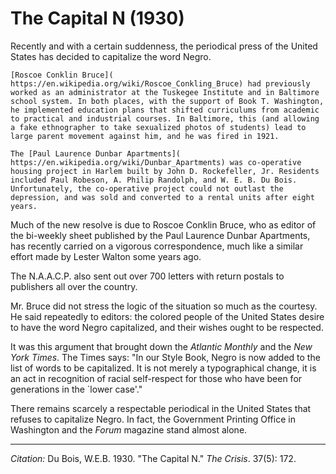 # The Capital N (1930)

Recently and with a certain suddenness, the periodical press of the United States has decided to capitalize the word Negro.

```{margin}
[Roscoe Conklin Bruce]( https://en.wikipedia.org/wiki/Roscoe_Conkling_Bruce) had previously worked as an administrator at the Tuskegee Institute and in Baltimore school system. In both places, with the support of Book T. Washington, he implemented education plans that shifted curriculums from academic to practical and industrial courses. In Baltimore, this (and allowing a fake ethnographer to take sexualized photos of students) lead to large parent movement against him, and he was fired in 1921.

The [Paul Laurence Dunbar Apartments]( https://en.wikipedia.org/wiki/Dunbar_Apartments) was co-operative housing project in Harlem built by John D. Rockefeller, Jr. Residents included Paul Robeson, A. Philip Randolph, and W. E. B. Du Bois. Unfortunately, the co-operative project could not outlast the depression, and was sold and converted to a rental units after eight years.
```

Much of the new resolve is due to Roscoe Conklin Bruce, who as editor of the bi-weekly sheet published by the Paul Laurence Dunbar Apartments, has recently carried on a vigorous correspondence, much like a similar effort made by Lester Walton some years ago.

The N.A.A.C.P. also sent out over 700 letters with return postals to publishers all over the country.

Mr. Bruce did not stress the logic of the situation so much as the courtesy. He said repeatedly to editors: the colored people of the United States desire to have the word Negro capitalized, and their wishes ought to be respected.

It was this argument that brought down the *Atlantic Monthly* and the *New York Times*. The Times says: "In our Style Book, Negro is now added to the list of words to be capitalized. It is not merely a typographical change, it is an act in recognition of racial self-respect for those who have been for generations in the `lower case'."

There remains scarcely a respectable periodical in the United States that refuses to capitalize Negro. In fact, the Government Printing Office in Washington and the *Forum* magazine stand almost alone.


______________
*Citation:* Du Bois, W.E.B. 1930. "The Capital N." *The Crisis*. 37(5): 172.
